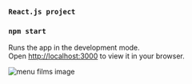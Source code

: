 ### `React.js project`

### `npm start`

Runs the app in the development mode.\
Open [http://localhost:3000](http://localhost:3000) to view it in your browser.

![menu films image](https://user-images.githubusercontent.com/61209846/171411779-d240f9c5-0d69-4a48-a530-d59dff584d49.png)
